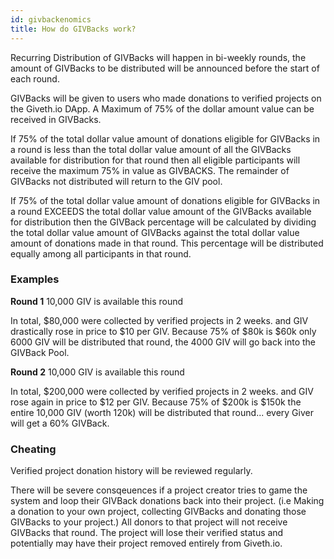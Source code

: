 ```yaml
---
id: givbackenomics
title: How do GIVBacks work?
---
```

Recurring Distribution of GIVBacks will happen in bi-weekly rounds, the amount of GIVBacks to be distributed will be announced before the start of each round.

GIVBacks will be given to users who made donations to verified projects on the Giveth.io DApp. A Maximum of 75% of the dollar amount value can be received in GIVBacks.

If 75% of the total dollar value amount of donations eligible for GIVBacks in a round is less than the total dollar value amount of all the GIVBacks available for distribution for that round then all eligible participants will receive the maximum 75% in value as GIVBACKS. The remainder of GIVBacks not distributed will return to the GIV pool.

If 75% of the total dollar value amount of donations eligible for GIVBacks in a round EXCEEDS the total dollar value amount of the GIVBacks available for distribution then the GIVBack percentage will be calculated by dividing the total dollar value amount of GIVBacks against the total dollar value amount of donations made in that round. This percentage will be distributed equally among all participants in that round.

### Examples

**Round 1**
10,000 GIV is available this round

In total, $80,000 were collected by verified projects in 2 weeks. and GIV drastically rose in price to $10 per GIV. Because 75% of $80k is $60k only 6000 GIV will be distributed that round, the 4000 GIV will go back into the GIVBack Pool.

**Round 2**
10,000 GIV is available this round

In total, $200,000 were collected by verified projects in 2 weeks. and GIV rose again in price to $12 per GIV. Because 75% of $200k is $150k the entire 10,000 GIV (worth 120k) will be distributed that round... every Giver will get a 60% GIVBack.

### Cheating
Verified project donation history will be reviewed regularly.

There will be severe consqeuences if a project creator tries to game the system and loop their GIVBack donations back into their project. (i.e Making a donation to your own project, collecting GIVBacks and donating those GIVBacks to your project.) All donors to that project will not receive GIVBacks that round. The project will lose their verified status and potentially may have their project removed entirely from Giveth.io.
